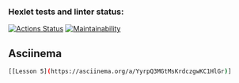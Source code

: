 ### Hexlet tests and linter status:
[![Actions Status](https://github.com/d1z3d/java-project-61/actions/workflows/hexlet-check.yml/badge.svg)](https://github.com/d1z3d/java-project-61/actions) [![Maintainability](https://api.codeclimate.com/v1/badges/c6772354598f92e01279/maintainability)](https://codeclimate.com/github/d1z3d/java-project-61/maintainability)

## Asciinema

```bash
[[Lesson 5](https://asciinema.org/a/YyrpQ3MGtMsKrdczgwKC1HlGr)]
```
